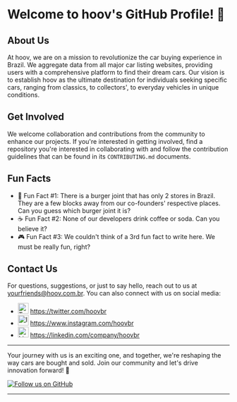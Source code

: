 # Welcome to hoov's GitHub Profile! 👋

## About Us

At hoov, we are on a mission to revolutionize the car buying experience in Brazil. We aggregate data from all major car listing websites, providing users with a comprehensive platform to find their dream cars. Our vision is to establish hoov as the ultimate destination for individuals seeking specific cars, ranging from classics, to collectors', to everyday vehicles in unique conditions.

## Get Involved

We welcome collaboration and contributions from the community to enhance our projects. If you're interested in getting involved, find a repository you're interested in collaborating with and follow the contribution guidelines that can be found in its `CONTRIBUTING.md` documents.

## Fun Facts

- 🍔 Fun Fact #1: There is a burger joint that has only 2 stores in Brazil. They are a few blocks away from our co-founders' respective places. Can you guess which burger joint it is?
- ☕️ Fun Fact #2: None of our developers drink coffee or soda. Can you believe it?
- 🎮 Fun Fact #3: We couldn't think of a 3rd fun fact to write here. We must be really fun, right?

## Contact Us

For questions, suggestions, or just to say hello, reach out to us at yourfriends@hoov.com.br. You can also connect with us on social media:

- <img width="24" alt="Twitter" src="https://github.com/hoovbr/.github/assets/8419048/7717a09c-ca21-483c-9428-20b9f82d1dcf"> https://twitter.com/hoovbr
- <img width="24" alt="Instagram" src="https://github.com/hoovbr/.github/assets/8419048/e1f2c5f7-8a4c-431f-ba7f-e80b2ecf8209"> https://www.instagram.com/hoovbr
- <img width="24" alt="LinkedIn" src="https://github.com/hoovbr/.github/assets/8419048/d4ac0129-01bf-4c9e-9b0e-7b97c6ed565d"> https://linkedin.com/company/hoovbr

---

Your journey with us is an exciting one, and together, we're reshaping the way cars are bought and sold. Join our community and let's drive innovation forward! 🚗

[![Follow us on GitHub](https://img.shields.io/github/followers/hoovbr?label=Follow%20us%20on%20GitHub&style=social)](https://github.com/hoovbr)

---
